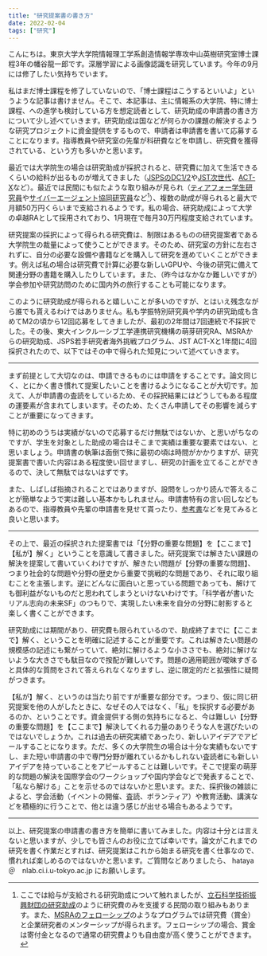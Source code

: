 ```yaml
---
title: "研究提案書の書き方"
date: 2022-02-04
tags: ["研究"]
---
```


こんにちは。東京大学大学院情報理工学系創造情報学専攻中山英樹研究室博士課程3年の幡谷龍一郎です。深層学習による画像認識を研究しています。今年の9月には修了したい気持ちでいます。

私はまだ博士課程を修了していないので、「博士課程はこうするといいよ」というような記事は書けません。そこで、本記事は、主に情報系の大学院、特に博士課程、への進学も検討している方を想定読者として、研究助成の申請書の書き方について少し述べていきます。研究助成は国などが何らかの課題の解決するような研究プロジェクトに資金提供をするもので、申請者は申請書を書いて応募することになります。指導教員や研究室の先輩が科研費などを申請し、研究費を獲得されている、という方も多いかと思います。

最近では大学院生の場合は研究助成が採択されると、研究費に加えて生活できるくらいの給料が出るものが増えてきました（[JSPSのDC1/2](https://www.jsps.go.jp/j-pd/pd_gaiyo.html)や[JST次世代](https://www.jst.go.jp/jisedai/)、[ACT-X](https://www.jst.go.jp/kisoken/act-x/index.html)など）。最近では民間にも似たような取り組みが見られ（[ティアフォー学生研究員](https://twitter.com/shinpeikato/status/1438092538368303113)や[サイバーエージェント協同研究員](https://hrmos.co/pages/cyberagent-group/jobs/0000648)など[^other]）、複数の助成が得られると最大で月額50万円くらいまで支給されるようです。私の場合、研究助成によって大学の卓越RAとして採用されており、1月現在で毎月30万円程度支給されています。

[^other]: ここでは給与が支給される研究助成について触れましたが、[立石科学技術振興財団の研究助成](https://www.tateisi-f.org/research/)のように研究費のみを支援する民間の取り組みもあります。また、[MSRAのフェローシップ](https://www.microsoft.com/en-us/research/academic-program/fellowships-microsoft-research-asia/)のようなプログラムでは研究費（賞金）と企業研究者のメンターシップが得られます。フェローシップの場合、賞金は寄付金となるので通常の研究費よりも自由度が高く使うことができます。

研究提案の採択によって得られる研究費は、制限はあるものの研究提案者である大学院生の裁量によって使うことができます。そのため、研究室の方針に左右されずに、自分の必要な設備や書籍などを購入して研究を進めていくことができます。例えば私の場合は研究費で計算に必要な新しいGPUや、今後の研究に備えて関連分野の書籍を購入したりしています。また、（昨今はなかなか難しいですが）学会参加や研究訪問のために国内外の旅行することも可能になります。

このように研究助成が得られると嬉しいことが多いのですが、とはいえ残念ながら誰でも貰えるわけではありません。私も学振特別研究員や学内の研究助成も含めてM2の頃から12回応募をしてきましたが、最初の2年間は7回連続で不採択でした。その後、東大インクルーシブ工学連携研究機構の萌芽研究RA、MSRAからの研究助成、JSPS若手研究者海外挑戦プログラム、JST ACT-Xと1年間に4回採択されたので、以下ではその中で得られた知見について述べていきます。

---

まず前提として大切なのは、申請できるものには申請をすることです。論文同じく、とにかく書き慣れて提案したいことを書けるようになることが大切です。加えて、人が申請書の査読をしているため、その採択結果にはどうしてもある程度の運要素が含まれてしまいます。そのため、たくさん申請してその影響を減らすことが重要になってきます。

特に初めのうちは実績がないので応募するだけ無駄ではないか、と思いがちなのですが、学生を対象とした助成の場合はそこまで実績は重要な要素ではない、と思いましょう。申請書の執筆は面倒で殊に最初の頃は時間がかかりますが、研究提案書で書いた内容はある程度使い回せますし、研究の計画を立てることができるので、決して無駄ではないはずです。

また、しばしば指摘されることではありますが、設問をしっかり読んで答えることが簡単なようで実は難しい基本かもしれません。申請書特有の言い回しなどもあるので、指導教員や先輩の申請書を見せて貰ったり、[参考書](https://科研費.com/)などを見てみると良いと思います。

---

その上で、最近の採択された提案書では「【分野の重要な問題】を【ここまで】【私が】解く」ということを意識して書きました。研究提案では解きたい課題の解決を提案して書いていくわけですが、解きたい問題が【分野の重要な問題】、つまり社会的な問題や分野の歴史から重要で挑戦的な問題であり、それに取り組むことを主張します。逆にどんなに面白いと思っている問題であっても、解けても御利益がないものだと思われてしまうといけないわけです。「科学者が書いたリアル志向の未来SF」のつもりで、実現したい未来を自分の分野に射影すると楽しく書くことができます。

研究助成には期間があり、研究費も限られているので、助成終了までに【ここまで】解く、ということを明確に記述することが重要です。これは解きたい問題の規模感の記述にも繋がっていて、絶対に解けるような小ささでも、絶対に解けないような大きさでも駄目なので按配が難しいです。問題の適用範囲が曖昧すぎると具体的な質問をされて答えられなくなりますし、逆に限定的だと拡張性に疑問がつきます。

【私が】解く、というのは当たり前ですが重要な部分です。つまり、仮に同じ研究提案を他の人がしたときに、なぜその人ではなく、「私」を採択する必要があるのか、ということです。資金提供する側の気持ちになると、今は難しい【分野の重要な問題】を【ここまで】解決してくれる力量のありそうな人を選びたいのではないでしょうか。これは過去の研究実績であったり、新しいアイデアでアピールすることになります。ただ、多くの大学院生の場合は十分な実績もないですし、また短い申請書の中で専門分野が離れているかもしれない査読者にも新しいアイデアを持っていることをアピールすることは難しいです。そこで提案の萌芽的な問題の解決を国際学会のワークショップや国内学会などで発表することで、「私なら解ける」ことを示せるのではないかと思います。また、採択後の雑談によると、学会活動（イベントの開催、査読、ボランティア）や教育活動、講演などを積極的に行うことで、他とは違う感じが出せる場合もあるようです。


---

以上、研究提案の申請書の書き方を簡単に書いてみました。内容は十分とは言えないと思いますが、少しでも皆さんのお役に立てば幸いです。論文がこれまでの研究を書く作業だとすれば、研究提案はこれから始まる研究を書く仕事なので、慣れれば楽しめるのではないかと思います。ご質問などありましたら、 hataya　＠　nlab.ci.i.u-tokyo.ac.jp にお願いします。